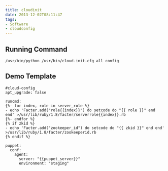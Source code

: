 ```yaml
---
title: cloudinit
date: 2013-12-02T08:11:47
tags: 
- Software
- cloudconfig
---
```


## Running Command

    /usr/bin/python /usr/bin/cloud-init-cfg all config

## Demo Template

~~~
#cloud-config
apt_upgrade: false

runcmd:
{%- for index, role in server_role %}
- echo 'Facter.add("role{{index}}") do setcode do "{{ role }}" end end' >/usr/lib/ruby/1.8/facter/serverrole{{index}}.rb
{%- endfor %}
{% if zkid %}
- echo 'Facter.add("zookeeper_id") do setcode do "{{ zkid }}" end end' >/usr/lib/ruby/1.8/facter/zookeeperid.rb
{% endif %}

puppet:
  conf:
    agent:
      server: "{{puppet_server}}"
      environment: "staging"
~~~
